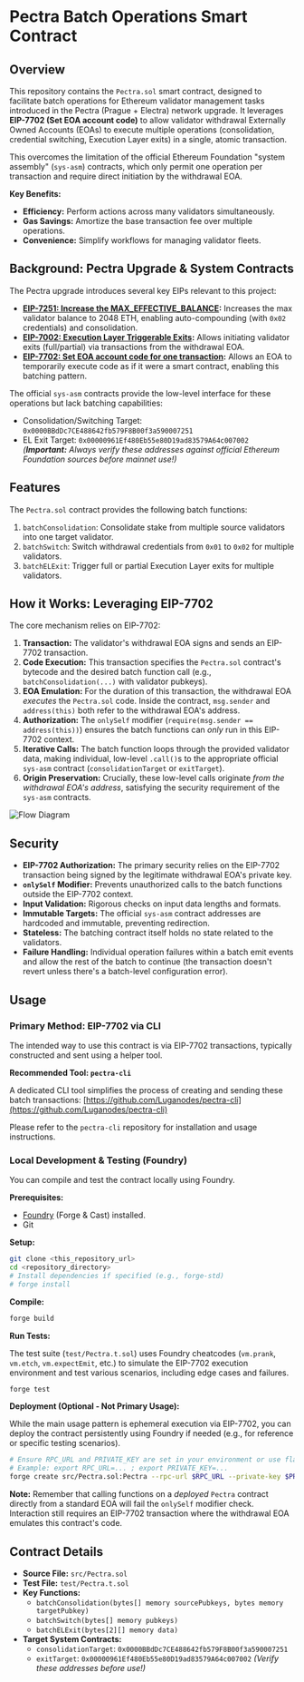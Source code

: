 # Pectra Batch Operations Smart Contract

## Overview

This repository contains the `Pectra.sol` smart contract, designed to facilitate batch operations for Ethereum validator management tasks introduced in the Pectra (Prague + Electra) network upgrade. It leverages **EIP-7702 (Set EOA account code)** to allow validator withdrawal Externally Owned Accounts (EOAs) to execute multiple operations (consolidation, credential switching, Execution Layer exits) in a single, atomic transaction.

This overcomes the limitation of the official Ethereum Foundation "system assembly" (`sys-asm`) contracts, which only permit one operation per transaction and require direct initiation by the withdrawal EOA.

**Key Benefits:**

* **Efficiency:** Perform actions across many validators simultaneously.
* **Gas Savings:** Amortize the base transaction fee over multiple operations.
* **Convenience:** Simplify workflows for managing validator fleets.

## Background: Pectra Upgrade & System Contracts

The Pectra upgrade introduces several key EIPs relevant to this project:

* **[EIP-7251: Increase the MAX_EFFECTIVE_BALANCE](https://eips.ethereum.org/EIPS/eip-7251):** Increases the max validator balance to 2048 ETH, enabling auto-compounding (with `0x02` credentials) and consolidation.
* **[EIP-7002: Execution Layer Triggerable Exits](https://eips.ethereum.org/EIPS/eip-7002):** Allows initiating validator exits (full/partial) via transactions from the withdrawal EOA.
* **[EIP-7702: Set EOA account code for one transaction](https://eips.ethereum.org/EIPS/eip-7702):** Allows an EOA to temporarily execute code as if it were a smart contract, enabling this batching pattern.

The official `sys-asm` contracts provide the low-level interface for these operations but lack batching capabilities:
* Consolidation/Switching Target: `0x0000BBdDc7CE488642fb579F8B00f3a590007251`
* EL Exit Target: `0x00000961Ef480Eb55e80D19ad83579A64c007002`
    *(**Important:** Always verify these addresses against official Ethereum Foundation sources before mainnet use!)*

## Features

The `Pectra.sol` contract provides the following batch functions:

1.  `batchConsolidation`: Consolidate stake from multiple source validators into one target validator.
2.  `batchSwitch`: Switch withdrawal credentials from `0x01` to `0x02` for multiple validators.
3.  `batchELExit`: Trigger full or partial Execution Layer exits for multiple validators.

## How it Works: Leveraging EIP-7702

The core mechanism relies on EIP-7702:

1.  **Transaction:** The validator's withdrawal EOA signs and sends an EIP-7702 transaction.
2.  **Code Execution:** This transaction specifies the `Pectra.sol` contract's bytecode and the desired batch function call (e.g., `batchConsolidation(...)` with validator pubkeys).
3.  **EOA Emulation:** For the duration of this transaction, the withdrawal EOA *executes* the `Pectra.sol` code. Inside the contract, `msg.sender` and `address(this)` both refer to the withdrawal EOA's address.
4.  **Authorization:** The `onlySelf` modifier (`require(msg.sender == address(this))`) ensures the batch functions can *only* run in this EIP-7702 context.
5.  **Iterative Calls:** The batch function loops through the provided validator data, making individual, low-level `.call()`s to the appropriate official `sys-asm` contract (`consolidationTarget` or `exitTarget`).
6.  **Origin Preservation:** Crucially, these low-level calls originate *from the withdrawal EOA's address*, satisfying the security requirement of the `sys-asm` contracts.

![Flow Diagram](https://i.imgur.com/bLdGa3Q.png)

## Security

* **EIP-7702 Authorization:** The primary security relies on the EIP-7702 transaction being signed by the legitimate withdrawal EOA's private key.
* **`onlySelf` Modifier:** Prevents unauthorized calls to the batch functions outside the EIP-7702 context.
* **Input Validation:** Rigorous checks on input data lengths and formats.
* **Immutable Targets:** The official `sys-asm` contract addresses are hardcoded and immutable, preventing redirection.
* **Stateless:** The batching contract itself holds no state related to the validators.
* **Failure Handling:** Individual operation failures within a batch emit events and allow the rest of the batch to continue (the transaction doesn't revert unless there's a batch-level configuration error).

## Usage

### Primary Method: EIP-7702 via CLI

The intended way to use this contract is via EIP-7702 transactions, typically constructed and sent using a helper tool.

**Recommended Tool: `pectra-cli`**

A dedicated CLI tool simplifies the process of creating and sending these batch transactions:
[https://github.com/Luganodes/pectra-cli](https://github.com/Luganodes/pectra-cli)

Please refer to the `pectra-cli` repository for installation and usage instructions.

### Local Development & Testing (Foundry)

You can compile and test the contract locally using Foundry.

**Prerequisites:**

* [Foundry](https://book.getfoundry.sh/getting-started/installation) (Forge & Cast) installed.
* Git

**Setup:**

```bash
git clone <this_repository_url>
cd <repository_directory>
# Install dependencies if specified (e.g., forge-std)
# forge install
```

**Compile:**

```bash
forge build
```

**Run Tests:**

The test suite (`test/Pectra.t.sol`) uses Foundry cheatcodes (`vm.prank`, `vm.etch`, `vm.expectEmit`, etc.) to simulate the EIP-7702 execution environment and test various scenarios, including edge cases and failures.

```bash
forge test
```

**Deployment (Optional - Not Primary Usage):**

While the main usage pattern is ephemeral execution via EIP-7702, you can deploy the contract persistently using Foundry if needed (e.g., for reference or specific testing scenarios).

```bash
# Ensure RPC_URL and PRIVATE_KEY are set in your environment or use flags
# Example: export RPC_URL=... ; export PRIVATE_KEY=...
forge create src/Pectra.sol:Pectra --rpc-url $RPC_URL --private-key $PRIVATE_KEY
```
**Note:** Remember that calling functions on a *deployed* `Pectra` contract directly from a standard EOA will fail the `onlySelf` modifier check. Interaction still requires an EIP-7702 transaction where the withdrawal EOA emulates this contract's code.

## Contract Details

* **Source File:** `src/Pectra.sol`
* **Test File:** `test/Pectra.t.sol`
* **Key Functions:**
    * `batchConsolidation(bytes[] memory sourcePubkeys, bytes memory targetPubkey)`
    * `batchSwitch(bytes[] memory pubkeys)`
    * `batchELExit(bytes[2][] memory data)`
* **Target System Contracts:**
    * `consolidationTarget`: `0x0000BBdDc7CE488642fb579F8B00f3a590007251`
    * `exitTarget`: `0x00000961Ef480Eb55e80D19ad83579A64c007002`
        *(Verify these addresses before use!)*
